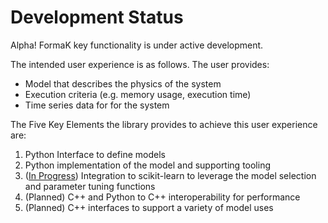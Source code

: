 # Development Status

Alpha! FormaK key functionality is under active development.

The intended user experience is as follows. The user provides:
- Model that describes the physics of the system
- Execution criteria (e.g. memory usage, execution time)
- Time series data for for the system

The Five Key Elements the library provides to achieve this user experience are:
1. Python Interface to define models
2. Python implementation of the model and supporting tooling
3. ([In Progress](https://github.com/buckbaskin/formak/pull/3)) Integration to scikit-learn to leverage the model selection and parameter tuning functions
4. (Planned) C++ and Python to C++ interoperability for performance
5. (Planned) C++ interfaces to support a variety of model uses

